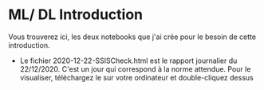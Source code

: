 # ML/ DL Introduction

Vous trouverez ici, les deux notebooks que j'ai crée pour le besoin de cette introduction.

* Le fichier 2020-12-22-SSISCheck.html est le rapport journalier du 22/12/2020. C'est un jour qui correspond à la norme attendue. Pour le visualiser, téléchargez le sur votre ordinateur et double-cliquez dessus
